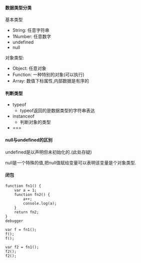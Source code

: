 #### 数据类型分类

基本类型

- String: 任意字符串
- 1Number: 任意数字
- undefined
- null

对象类型:

- Object: 任意对象
- Function: 一种特别的对象(可以执行)
- Array: 数值下标属性,内部数据是有序的

#### 判断类型

- typeof
  - typeof返回的是数据类型的字符串表达
- instanceof
  - 判断对象的类型
- ===

#### null与undefined的区别

undefined是以声明但未初始化的.(此处存疑)

null是一个特殊的值,把null值赋给变量可以表明该变量是个对象类型.

#### 闭包

```
function fn1() {
    var a = 1;
    function fn2() {
        a++;
        console.log(a);
    }
    return fn2;
}
debugger

var f = fn1();
f();
f();

var f2 = fn1();
f2();
f2();
```


